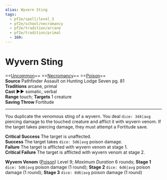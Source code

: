 ```yaml
---
alias: Wyvern Sting
tags:
  - pf2e/spell/level_5
  - pf2e/school/necromancy
  - pf2e/tradition/arcane
  - pf2e/tradition/primal
  - 160:
---
```


# Wyvern Sting

==[Uncommon](../../../Traits/Uncommon.md)== ==[Necromancy](../../../Traits/Necromancy.md)== ==[Poison](../../../Traits/Poison.md)==  
__Source__ Pathfinder Assault on Hunting Lodge Seven pg. 81  
**Traditions** arcane, primal  
**Cast** ►► somatic, verbal  
**Range** touch; **Targets** 1 creature  
**Saving Throw** Fortitude

---

You duplicate the venomous sting of a wyvern. You deal `dice: 3d4|avg` piercing damage to the touched creature and afflict it with wyvern venom. If the target takes piercing damage, they must attempt a Fortitude save.

**Critical Success** The target is unaffected.  
**Success** The target takes `dice: 5d6|avg` poison damage.  
**Failure** The target is afflicted with wyvern venom at stage 1.  
**Critical Failure** The target is afflicted with wyvern venom at stage 2.

**Wyvern Venom** ([Poison](../../../Traits/Poison.md)) Level 9; _Maximum Duration_ 6 rounds; **Stage 1** `dice: 5d6|avg` poison damage (1 round); **Stage 2** `dice: 6d6|avg` poison damage (1 round); **Stage 3** `dice: 8d6|avg` poison damage (1 round)
